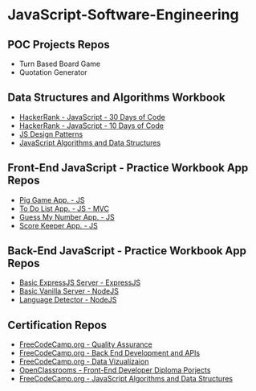 # JavaScript-Software-Engineering

## POC Projects Repos
* Turn Based Board Game
* Quotation Generator

## Data Structures and Algorithms Workbook
* [HackerRank - JavaScript - 30 Days of Code](https://github.com/paulAlexSerban/HackerRank-JavaScript-30-Days-of-Code)
* [HackerRank - JavaScript - 10 Days of Code](https://github.com/paulAlexSerban/HackerRank-JavaScript-10-Days-of-Code)
* [JS Design Patterns](https://github.com/paulAlexSerban/JavaScript---Design-Patterns)
* [JavaScript Algorithms and Data Structures](https://github.com/paulAlexSerban/JavaScript---Algorithms-and-Data-Structures)

## Front-End JavaScript - Practice Workbook App Repos
* [Pig Game App. - JS](https://github.com/paulAlexSerban/JS-Pig-Game)
* [To Do List App. - JS - MVC](https://github.com/paulAlexSerban/JS-MVC-ToDo-List-App)
* [Guess My Number App. - JS](https://github.com/paulAlexSerban/JS-Guess-My-Number-App)
* [Score Keeper App. - JS](https://github.com/paulAlexSerban/JS-Score-Keeper-App)

## Back-End JavaScript - Practice Workbook App Repos
* [Basic ExpressJS Server - ExpressJS](https://github.com/paulAlexSerban/Basic-ExpressJS-Server---NodeJS)
* [Basic Vanilla Server - NodeJS](https://github.com/paulAlexSerban/NodeJS-Basic-Vanilla-Server)
* [Language Detector - NodeJS](https://github.com/paulAlexSerban/NodeJS-Language-Detector)

## Certification Repos
* [FreeCodeCamp.org - Quality Assurance]()
* [FreeCodeCamp.org - Back End Development and APIs]()
* [FreeCodeCamp.org - Data Vizualizaion]()
* [OpenClassrooms - Front-End Developer Diploma Porjects](https://github.com/paulAlexSerban/OpenClassrooms-FrontEnd-Developer-Diploma-Projects)
* [FreeCodeCamp.org - JavaScript Algorithms and Data Structures]()
